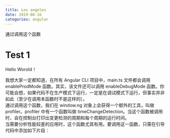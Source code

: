 ```yaml
---
title: Los angeles     
date: 2019-06-16
categories: angular
---
```

通过调用这个函数
<!-- more -->
# Test 1

Hello Worold！

我想大家一定都知道，在所有 Angular CLI 项目中，main.ts 文件都会调用 enableProdMode 函数。其实，该文件还可以调用 enableDebugMode 函数。你可能会想，如果代码不在生产模式下运行，一定是在调试模式下运行，但事实并非如此（至少在调用本函数时不是这样的）。   
通过调用这个函数，我们在 window.ng 对象上会获得一个额外的工具，叫做 profiler。profiler 中有一个函数叫做 timeChangeDetection。当这个函数被调用时，会在控制台打印出变更检测的周期和每个周期的运行时间。   
当需要分析性能较差的应用时，这个函数尤其有用。要调用这一函数，只需在引导代码中添加如下片段： 
